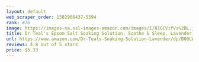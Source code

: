 ```yaml
---
layout: default 
﻿web_scraper_order: 1582906437-5594
rank: #76
image: https://images-na.ssl-images-amazon.com/images/I/81GCVifVs%2BL.jpg
title: Dr Teal's Epsom Salt Soaking Solution, Soothe & Sleep, Lavender, 3lbs
url: https://www.amazon.com/Dr-Teals-Soaking-Solution-Lavender/dp/B00LW1KAYC/ref=zg_mw_beauty_76?_encoding=UTF8&psc=1&refRID=YYBFCP7S84ZRSDXVY198
reviews: 4.8 out of 5 stars
price: $5.33 
---
```

